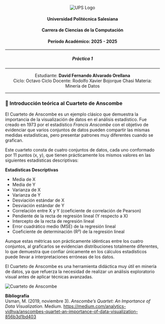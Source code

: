<div align="center">

![UPS Logo](https://encrypted-tbn0.gstatic.com/images?q=tbn:ANd9GcS0xScveNFCW3xZWdROhdo491JguVTqCngLFA&s)

#### Universidad Politécnica Salesiana  
#### Carrera de Ciencias de la Computación  
#### Período Académico: 2025 - 2025  
---
##### **Práctica 1**  
---
Estudiante: **David Fernando Alvarado Orellana**  
Ciclo: Octavo Ciclo 
Docente: Rodolfo Xavier Bojorque Chasi
Materia: Minería de Datos
</div>

---

<div>

### 📘 Introducción teórica al Cuarteto de Anscombe

El Cuarteto de Anscombe es un ejemplo clásico que demuestra la importancia de la visualización de datos en el análisis estadístico. Fue creado en 1973 por el estadístico *Francis Anscombe* con el objetivo de evidenciar que varios conjuntos de datos pueden compartir las mismas medidas estadísticas, pero presentar patrones muy diferentes cuando se grafican.

Este cuarteto consta de cuatro conjuntos de datos, cada uno conformado por 11 puntos (x, y), que tienen prácticamente los mismos valores en las siguientes estadísticas descriptivas:

**Estadísticas Descriptivas**

- Media de X  
- Media de Y  
- Varianza de X  
- Varianza de Y  
- Desviación estándar de X  
- Desviación estándar de Y  
- Correlación entre X y Y (coeficiente de correlación de Pearson)  
- Pendiente de la recta de regresión lineal (Y respecto a X)  
- Intercepto de la recta de regresión lineal  
- Error cuadrático medio (MSE) de la regresión lineal  
- Coeficiente de determinación (R²) de la regresión lineal  

Aunque estas métricas son prácticamente idénticas entre los cuatro conjuntos, al graficarlos se evidencian distribuciones totalmente diferentes, lo que demuestra que confiar únicamente en los cálculos estadísticos puede llevar a interpretaciones erróneas de los datos.

El Cuarteto de Anscombe es una herramienta didáctica muy útil en minería de datos, ya que refuerza la necesidad de realizar un análisis exploratorio visual antes de aplicar técnicas avanzadas.

![Cuarteto de Anscombe](https://media.licdn.com/dms/image/v2/C4D12AQFaVqfiFc6lSQ/article-inline_image-shrink_1000_1488/article-inline_image-shrink_1000_1488/0/1651978137592?e=2147483647&v=beta&t=6epXBEMVNI7GVI4PKLgMnr0mNaEuWAcdCKYb3LjeRG8)

**Bibliografía**  
Usman, M. (2019, noviembre 3). *Anscombe’s Quartet: An Importance of Data Visualization*. Medium. https://medium.com/analytics-vidhya/anscombes-quartet-an-importance-of-data-visualization-856b3d1bd403

</div>

